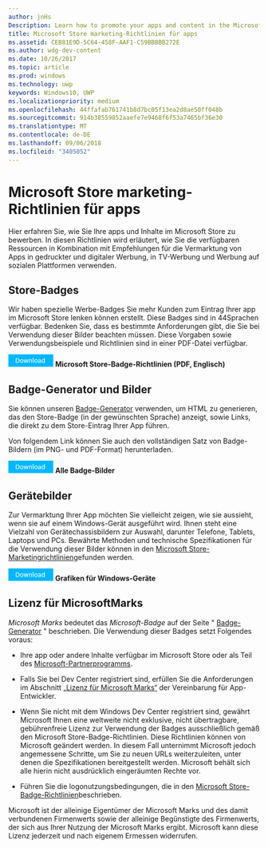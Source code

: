 ```yaml
---
author: jnHs
Description: Learn how to promote your apps and content in the Microsoft Store. These guidelines cover how to use the assets that are available to you, along with recommendations for promoting your apps in print, TV, social media and digital advertising.
title: Microsoft Store marketing-Richtlinien für apps
ms.assetid: CEB81E9D-5C64-458F-AAF1-C59BBBBB272E
ms.author: wdg-dev-content
ms.date: 10/26/2017
ms.topic: article
ms.prod: windows
ms.technology: uwp
keywords: Windows10, UWP
ms.localizationpriority: medium
ms.openlocfilehash: 44ffafab761741b8d7bc05f13ea2d8ae50ff048b
ms.sourcegitcommit: 914b38559852aaefe7e9468f6f53a7465bf36e30
ms.translationtype: MT
ms.contentlocale: de-DE
ms.lasthandoff: 09/06/2018
ms.locfileid: "3405052"
---
```

# <a name="microsoft-store-marketing-guidelines-for-apps"></a>Microsoft Store marketing-Richtlinien für apps

Hier erfahren Sie, wie Sie Ihre apps und Inhalte im Microsoft Store zu bewerben. In diesen Richtlinien wird erläutert, wie Sie die verfügbaren Ressourcen in Kombination mit Empfehlungen für die Vermarktung von Apps in gedruckter und digitaler Werbung, in TV-Werbung und Werbung auf sozialen Plattformen verwenden.

## <a name="store-badges"></a>Store-Badges

Wir haben spezielle Werbe-Badges Sie mehr Kunden zum Eintrag Ihrer app im Microsoft Store lenken können erstellt. Diese Badges sind in 44Sprachen verfügbar. Bedenken Sie, dass es bestimmte Anforderungen gibt, die Sie bei Verwendung dieser Bilder beachten müssen. Diese Vorgaben sowie Verwendungsbeispiele und Richtlinien sind in einer PDF-Datei verfügbar.

[ ![Schaltfläche zum Herunterladen des](images/downloadbutton.png)](http://go.microsoft.com/fwlink/p/?LinkId=529769) **Microsoft Store-Badge-Richtlinien (PDF, Englisch)**


## <a name="badge-generator-and-images"></a>Badge-Generator und Bilder

Sie können unseren [Badge-Generator](http://go.microsoft.com/fwlink/p/?LinkID=534236) verwenden, um HTML zu generieren, das den Store-Badge (in der gewünschten Sprache) anzeigt, sowie Links, die direkt zu dem Store-Eintrag Ihrer App führen.

Von folgendem Link können Sie auch den vollständigen Satz von Badge-Bildern (im PNG- und PDF-Format) herunterladen.

[![Schaltfläche „Herunterladen“](images/downloadbutton.png)](http://go.microsoft.com/fwlink/p/?LinkId=529771) **Alle Badge-Bilder**


## <a name="device-images"></a>Gerätebilder

Zur Vermarktung Ihrer App möchten Sie vielleicht zeigen, wie sie aussieht, wenn sie auf einem Windows-Gerät ausgeführt wird. Ihnen steht eine Vielzahl von Gerätechassisbildern zur Auswahl, darunter Telefone, Tablets, Laptops und PCs. Bewährte Methoden und technische Spezifikationen für die Verwendung dieser Bilder können in den [Microsoft Store-Marketingrichtlinien](http://go.microsoft.com/fwlink/p/?LinkId=529769)gefunden werden.

[![Schaltfläche „Herunterladen“](images/downloadbutton.png)](https://go.microsoft.com/fwlink/p/?LinkId=533057) **Grafiken für Windows-Geräte**

## <a name="license-to-microsoft-marks"></a>Lizenz für MicrosoftMarks

*Microsoft Marks* bedeutet das *Microsoft-Badge* auf der Seite " [Badge-Generator](http://go.microsoft.com/fwlink/p/?LinkID=534236) " beschrieben. Die Verwendung dieser Badges setzt Folgendes voraus:

-   Ihre app oder andere Inhalte verfügbar im Microsoft Store oder als Teil des [Microsoft-Partnerprogramms](http://go.microsoft.com/fwlink/p/?LinkId=624463).

-   Falls Sie bei Dev Center registriert sind, erfüllen Sie die Anforderungen im Abschnitt [„Lizenz für Microsoft Marks“](https://docs.microsoft.com/legal/windows/agreements/app-developer-agreement#license_to_mark) der Vereinbarung für App-Entwickler.

-   Wenn Sie nicht mit dem Windows Dev Center registriert sind, gewährt Microsoft Ihnen eine weltweite nicht exklusive, nicht übertragbare, gebührenfreie Lizenz zur Verwendung der Badges ausschließlich gemäß den Microsoft Store-Badge-Richtlinien. Diese Richtlinien können von Microsoft geändert werden. In diesem Fall unternimmt Microsoft jedoch angemessene Schritte, um Sie zu neuen URLs weiterzuleiten, unter denen die Spezifikationen bereitgestellt werden. Microsoft behält sich alle hierin nicht ausdrücklich eingeräumten Rechte vor.

-   Führen Sie die logonutzungsbedingungen, die in den [Microsoft Store-Badge-Richtlinien](http://go.microsoft.com/fwlink/p/?LinkId=529769)beschrieben.

Microsoft ist der alleinige Eigentümer der Microsoft Marks und des damit verbundenen Firmenwerts sowie der alleinige Begünstigte des Firmenwerts, der sich aus Ihrer Nutzung der Microsoft Marks ergibt. Microsoft kann diese Lizenz jederzeit und nach eigenem Ermessen widerrufen.

 

 





